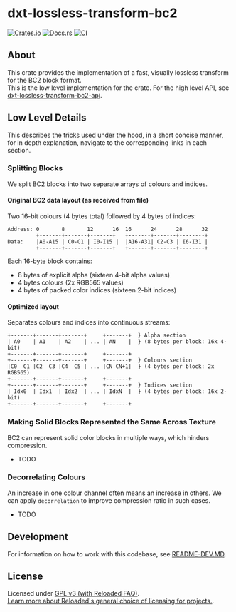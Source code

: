 # dxt-lossless-transform-bc2

[![Crates.io](https://img.shields.io/crates/v/dxt-lossless-transform-bc2.svg)](https://crates.io/crates/dxt-lossless-transform-bc2)
[![Docs.rs](https://docs.rs/dxt-lossless-transform-bc2/badge.svg)](https://docs.rs/dxt-lossless-transform-bc2)
[![CI](https://github.com/Sewer56/dxt-lossless-transform/actions/workflows/rust.yml/badge.svg)](https://github.com/Sewer56/dxt-lossless-transform/actions)

## About

This crate provides the implementation of a fast, visually lossless transform for the BC2 block format.  
This is the low level implementation for the crate. For the high level API, see [dxt-lossless-transform-bc2-api].  

## Low Level Details

This describes the tricks used under the hood, in a short concise manner, for in depth explanation,
navigate to the corresponding links in each section.

### Splitting Blocks

We split BC2 blocks into two separate arrays of colours and indices.

#### Original BC2 data layout (as received from file)

Two 16-bit colours (4 bytes total) followed by 4 bytes of indices:

```text
Address: 0       8       12      16  16      24      28      32
         +-------+-------+-------+   +-------+-------+--------+
Data:    |A0-A15 | C0-C1 | I0-I15 |  |A16-A31| C2-C3 | I6-I31 |
         +-------+-------+-------+   +-------+-------+--------+
```

Each 16-byte block contains:
- 8 bytes of explicit alpha (sixteen 4-bit alpha values)
- 4 bytes colours (2x RGB565 values)
- 4 bytes of packed color indices (sixteen 2-bit indices)

#### Optimized layout

Separates colours and indices into continuous streams:

```text
+-------+-------+-------+     +-------+  } Alpha section
| A0    | A1    | A2    | ... | AN    |  } (8 bytes per block: 16x 4-bit)
+-------+-------+-------+     +-------+
+-------+-------+-------+     +-------+  } Colours section
|C0  C1 |C2  C3 |C4  C5 | ... |CN CN+1|  } (4 bytes per block: 2x RGB565)
+-------+-------+-------+     +-------+
+-------+-------+-------+     +-------+  } Indices section
| Idx0  | Idx1  | Idx2  | ... | IdxN  |  } (4 bytes per block: 16x 2-bit)
+-------+-------+-------+     +-------+
```

### Making Solid Blocks Represented the Same Across Texture

BC2 can represent solid color blocks in multiple ways, which hinders compression.

- TODO

### Decorrelating Colours

An increase in one colour channel often means an increase in others.
We can apply `decorrelation` to improve compression ratio in such cases.

- TODO

## Development

For information on how to work with this codebase, see [README-DEV.MD][readme-dev].

## License

Licensed under [GPL v3 (with Reloaded FAQ)](./LICENSE).  
[Learn more about Reloaded's general choice of licensing for projects.][reloaded-license].  

[codecov]: https://about.codecov.io/
[crates-io-key]: https://crates.io/settings/tokens
[nuget-key]: https://www.nuget.org/account/apikeys
[docs]: https://dxt-lossless-transform.github.io/dxt-lossless-transform
[reloaded-license]: https://reloaded-project.github.io/Reloaded.MkDocsMaterial.Themes.R2/Pages/license.html
[readme-dev]: https://github.com/Sewer56/dxt-lossless-transform/blob/main/README-DEV.MD
[dxt-lossless-transform-bc2-api]: https://github.com/Sewer56/dxt-lossless-transform/tree/main/projects/dxt-lossless-transform-bc2-api
